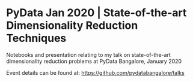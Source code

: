 # PyData Jan 2020 | State-of-the-art Dimensionality Reduction Techniques
Notebooks and presentation relating to my talk on state-of-the-art dimensionality reduction problems at PyData Bangalore, January 2020 

Event details can be found at: https://github.com/pydatabangalore/talks
